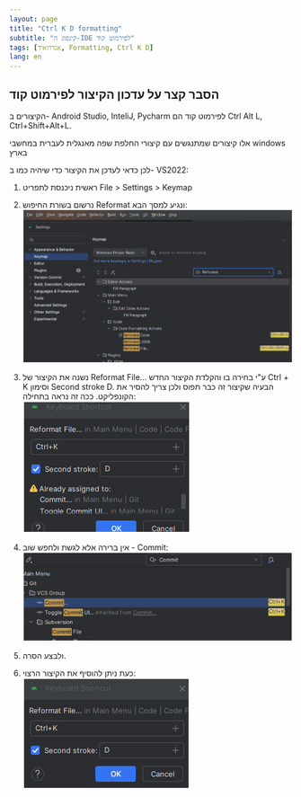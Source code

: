 ```yaml
---
layout: page
title: "Ctrl K D formatting"
subtitle: "קינפוג ה-IDE לפירמוט קוד"
tags: [אנדרואיד, Formatting, Ctrl K D]
lang: en
---
```




## הסבר קצר על עדכון הקיצור לפירמוט קוד

הקיצורים ב- Android Studio, InteliJ, Pycharm לפירמוט קוד הם Ctrl Alt L, Ctrl+Shift+Alt+L. 

אלו קיצורים שמתנגשים עם קיצורי החלפת שפה מאנגלית לעברית במחשבי windows בארץ

לכן כדאי לעדכן את הקיצור כדי שיהיה כמו ב- VS2022:

1. ראשית ניכנסת לתפריט File > Settings > Keymap
1. נרשום בשורת החיפוש Reformat ונגיע למסך הבא:
    ![alt text](/assets/img/012/image-4.png)

1. נשנה את הקיצור של Reformat File... ע"י בחירה בו והקלדת הקיצור החדש Ctrl + K וסימון Second stroke D. הבעיה שקיצור זה כבר תפוס ולכן צריך להסיר את הקונפליקט. ככה זה נראה בתחילה:
    ![alt text](/assets/img/012/image-5.png)

1. אין ברירה אלא לגשת ולחפש שוב - Commit:
    ![alt text](/assets/img/012/image-6.png)

1. ולבצע הסרה.

1. כעת ניתן להוסיף את הקיצור הרצוי:
    ![alt text](/assets/img/012/image-7.png)
